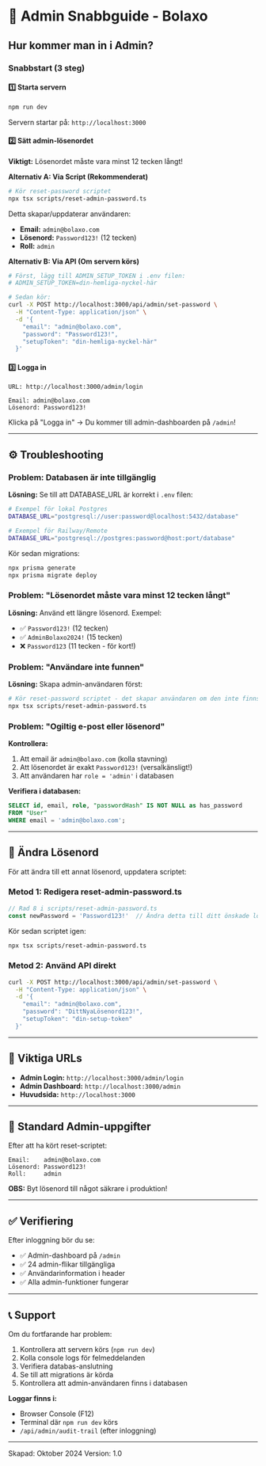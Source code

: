 # 🚀 Admin Snabbguide - Bolaxo

## Hur kommer man in i Admin?

### Snabbstart (3 steg)

#### 1️⃣ Starta servern
```bash
npm run dev
```
Servern startar på: `http://localhost:3000`

#### 2️⃣ Sätt admin-lösenordet

**Viktigt:** Lösenordet måste vara minst 12 tecken långt!

**Alternativ A: Via Script (Rekommenderat)**
```bash
# Kör reset-password scriptet
npx tsx scripts/reset-admin-password.ts
```

Detta skapar/uppdaterar användaren:
- **Email:** `admin@bolaxo.com`
- **Lösenord:** `Password123!` (12 tecken)
- **Roll:** `admin`

**Alternativ B: Via API (Om servern körs)**
```bash
# Först, lägg till ADMIN_SETUP_TOKEN i .env filen:
# ADMIN_SETUP_TOKEN=din-hemliga-nyckel-här

# Sedan kör:
curl -X POST http://localhost:3000/api/admin/set-password \
  -H "Content-Type: application/json" \
  -d '{
    "email": "admin@bolaxo.com",
    "password": "Password123!",
    "setupToken": "din-hemliga-nyckel-här"
  }'
```

#### 3️⃣ Logga in
```
URL: http://localhost:3000/admin/login

Email: admin@bolaxo.com
Lösenord: Password123!
```

Klicka på "Logga in" → Du kommer till admin-dashboarden på `/admin`!

---

## ⚙️ Troubleshooting

### Problem: Databasen är inte tillgänglig

**Lösning:** Se till att DATABASE_URL är korrekt i `.env` filen:

```bash
# Exempel för lokal Postgres
DATABASE_URL="postgresql://user:password@localhost:5432/database"

# Exempel för Railway/Remote
DATABASE_URL="postgresql://postgres:password@host:port/database"
```

Kör sedan migrations:
```bash
npx prisma generate
npx prisma migrate deploy
```

### Problem: "Lösenordet måste vara minst 12 tecken långt"

**Lösning:** Använd ett längre lösenord. Exempel:
- ✅ `Password123!` (12 tecken)
- ✅ `AdminBolaxo2024!` (15 tecken)
- ❌ `Password123` (11 tecken - för kort!)

### Problem: "Användare inte funnen"

**Lösning:** Skapa admin-användaren först:

```bash
# Kör reset-password scriptet - det skapar användaren om den inte finns
npx tsx scripts/reset-admin-password.ts
```

### Problem: "Ogiltig e-post eller lösenord"

**Kontrollera:**
1. Att email är `admin@bolaxo.com` (kolla stavning)
2. Att lösenordet är exakt `Password123!` (versalkänsligt!)
3. Att användaren har `role = 'admin'` i databasen

**Verifiera i databasen:**
```sql
SELECT id, email, role, "passwordHash" IS NOT NULL as has_password 
FROM "User" 
WHERE email = 'admin@bolaxo.com';
```

---

## 🔑 Ändra Lösenord

För att ändra till ett annat lösenord, uppdatera scriptet:

### Metod 1: Redigera reset-admin-password.ts

```typescript
// Rad 8 i scripts/reset-admin-password.ts
const newPassword = 'Password123!'  // Ändra detta till ditt önskade lösenord
```

Kör sedan scriptet igen:
```bash
npx tsx scripts/reset-admin-password.ts
```

### Metod 2: Använd API direkt

```bash
curl -X POST http://localhost:3000/api/admin/set-password \
  -H "Content-Type: application/json" \
  -d '{
    "email": "admin@bolaxo.com",
    "password": "DittNyaLösenord123!",
    "setupToken": "din-setup-token"
  }'
```

---

## 📌 Viktiga URLs

- **Admin Login:** `http://localhost:3000/admin/login`
- **Admin Dashboard:** `http://localhost:3000/admin`
- **Huvudsida:** `http://localhost:3000`

---

## 🔐 Standard Admin-uppgifter

Efter att ha kört reset-scriptet:

```
Email:    admin@bolaxo.com
Lösenord: Password123!
Roll:     admin
```

**OBS:** Byt lösenord till något säkrare i produktion!

---

## ✅ Verifiering

Efter inloggning bör du se:
- ✅ Admin-dashboard på `/admin`
- ✅ 24 admin-flikar tillgängliga
- ✅ Användarinformation i header
- ✅ Alla admin-funktioner fungerar

---

## 📞 Support

Om du fortfarande har problem:

1. Kontrollera att servern körs (`npm run dev`)
2. Kolla console logs för felmeddelanden
3. Verifiera databas-anslutning
4. Se till att migrations är körda
5. Kontrollera att admin-användaren finns i databasen

**Loggar finns i:**
- Browser Console (F12)
- Terminal där `npm run dev` körs
- `/api/admin/audit-trail` (efter inloggning)

---

Skapad: Oktober 2024
Version: 1.0


